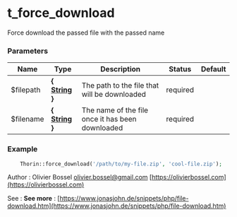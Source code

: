 # t_force_download

Force download the passed file with the passed name


### Parameters
Name  |  Type  |  Description  |  Status  |  Default
------------  |  ------------  |  ------------  |  ------------  |  ------------
$filepath  |  **{ [String](http://php.net/manual/en/language.types.string.php) }**  |  The path to the file that will be downloaded  |  required  |
$filename  |  **{ [String](http://php.net/manual/en/language.types.string.php) }**  |  The name of the file once it has been downloaded  |  required  |

### Example
```php
	Thorin::force_download('/path/to/my-file.zip', 'cool-file.zip');
```
Author : Olivier Bossel [olivier.bossel@gmail.com](mailto:olivier.bossel@gmail.com) [https://olivierbossel.com](https://olivierbossel.com)

See : **See more** : [https://www.jonasjohn.de/snippets/php/file-download.htm](https://www.jonasjohn.de/snippets/php/file-download.htm)